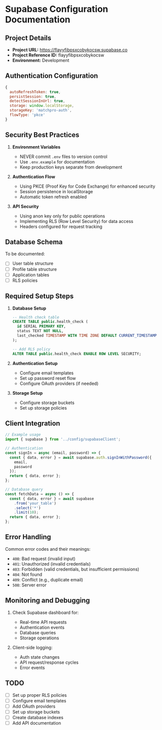 # Supabase Configuration Documentation

## Project Details
- **Project URL:** https://flayyfibpsxcobykocsw.supabase.co
- **Project Reference ID:** flayyfibpsxcobykocsw
- **Environment:** Development

## Authentication Configuration
```javascript
{
  autoRefreshToken: true,
  persistSession: true,
  detectSessionInUrl: true,
  storage: window.localStorage,
  storageKey: 'matchpro-auth',
  flowType: 'pkce'
}
```

## Security Best Practices
1. **Environment Variables**
   - NEVER commit `.env` files to version control
   - Use `.env.example` for documentation
   - Keep production keys separate from development

2. **Authentication Flow**
   - Using PKCE (Proof Key for Code Exchange) for enhanced security
   - Session persistence in localStorage
   - Automatic token refresh enabled

3. **API Security**
   - Using anon key only for public operations
   - Implementing RLS (Row Level Security) for data access
   - Headers configured for request tracking

## Database Schema
To be documented:
- [ ] User table structure
- [ ] Profile table structure
- [ ] Application tables
- [ ] RLS policies

## Required Setup Steps
1. **Database Setup**
   ```sql
   -- Health check table
   CREATE TABLE public.health_check (
     id SERIAL PRIMARY KEY,
     status TEXT NOT NULL,
     last_checked TIMESTAMP WITH TIME ZONE DEFAULT CURRENT_TIMESTAMP
   );

   -- Add RLS policy
   ALTER TABLE public.health_check ENABLE ROW LEVEL SECURITY;
   ```

2. **Authentication Setup**
   - Configure email templates
   - Set up password reset flow
   - Configure OAuth providers (if needed)

3. **Storage Setup**
   - Configure storage buckets
   - Set up storage policies

## Client Integration
```javascript
// Example usage
import { supabase } from '../config/supabaseClient';

// Authentication
const signIn = async (email, password) => {
  const { data, error } = await supabase.auth.signInWithPassword({
    email,
    password
  });
  return { data, error };
};

// Database query
const fetchData = async () => {
  const { data, error } = await supabase
    .from('your_table')
    .select('*')
    .limit(10);
  return { data, error };
};
```

## Error Handling
Common error codes and their meanings:
- `400`: Bad request (invalid input)
- `401`: Unauthorized (invalid credentials)
- `403`: Forbidden (valid credentials, but insufficient permissions)
- `404`: Not found
- `409`: Conflict (e.g., duplicate email)
- `500`: Server error

## Monitoring and Debugging
1. Check Supabase dashboard for:
   - Real-time API requests
   - Authentication events
   - Database queries
   - Storage operations

2. Client-side logging:
   - Auth state changes
   - API request/response cycles
   - Error events

## TODO
- [ ] Set up proper RLS policies
- [ ] Configure email templates
- [ ] Add OAuth providers
- [ ] Set up storage buckets
- [ ] Create database indexes
- [ ] Add API documentation
